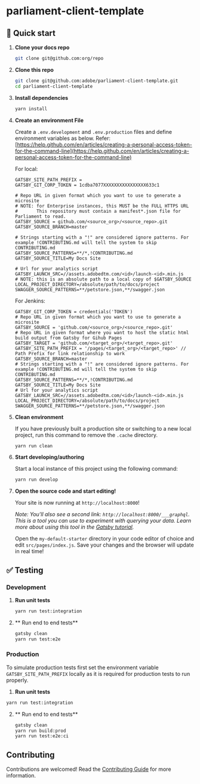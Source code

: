 # parliament-client-template

## 🚀 Quick start


1. **Clone your docs repo**

   ```sh
   git clone git@github.com:org/repo
   ```

1. **Clone this repo**

   ```sh
   git clone git@github.com:adobe/parliament-client-template.git
   cd parliament-client-template
   ```

1. **Install dependencies**

   ```sh
   yarn install
   ```

1. **Create an environment File**

   Create a `.env.development` and `.env.production` files and define environment variables as below. Refer: [https://help.github.com/en/articles/creating-a-personal-access-token-for-the-command-line](https://help.github.com/en/articles/creating-a-personal-access-token-for-the-command-line)

   For local:

   ```
   GATSBY_SITE_PATH_PREFIX =
   GATSBY_GIT_CORP_TOKEN = 1cdba7077XXXXXXXXXXXXXXXX633c1

   # Repo URL in given format which you want to use to generate a microsite
   # NOTE: for Enterprise instances, this MUST be the FULL HTTPS URL
   #       This repository must contain a manifest*.json file for Parliament to read.
   GATSBY_SOURCE = github.com/<source_org>/<source_repo>.git
   GATSBY_SOURCE_BRANCH=master

   # Strings starting with a "!" are considered ignore patterns. For example !CONTRIBUTING.md will tell the system to skip CONTRIBUTING.md
   GATSBY_SOURCE_PATTERNS=**/*,!CONTRIBUTING.md
   GATSBY_SOURCE_TITLE=My Docs Site

   # Url for your analytics script
   GATSBY_LAUNCH_SRC=//assets.adobedtm.com/<id>/launch-<id>.min.js
   # NOTE: this is an absolute path to a local copy of $GATSBY_SOURCE
   LOCAL_PROJECT_DIRECTORY=/absolute/path/to/docs/project
   SWAGGER_SOURCE_PATTERNS=**/petstore.json,**/swagger.json
   ```

   For Jenkins:

   ```
   GATSBY_GIT_CORP_TOKEN = credentials('TOKEN')
   # Repo URL in given format which you want to use to generate a microsite
   GATSBY_SOURCE = 'github.com/<source_org>/<source_repo>.git'
   # Repo URL in given format where you want to host the static html build output from Gatsby for Gihub Pages
   GATSBY_TARGET = 'github.com/<target_org>/<target_repo>.git'
   GATSBY_SITE_PATH_PREFIX = '/pages/<target_org>/<target_repo>' // Path Prefix for link relationship to work
   GATSBY_SOURCE_BRANCH=master
   # Strings starting with a "!" are considered ignore patterns. For example !CONTRIBUTING.md will tell the system to skip CONTRIBUTING.md
   GATSBY_SOURCE_PATTERNS=**/*,!CONTRIBUTING.md
   GATSBY_SOURCE_TITLE=My Docs Site
   # Url for your analytics script
   GATSBY_LAUNCH_SRC=//assets.adobedtm.com/<id>/launch-<id>.min.js
   LOCAL_PROJECT_DIRECTORY=/absolute/path/to/docs/project
   SWAGGER_SOURCE_PATTERNS=**/petstore.json,**/swagger.json
   ```

1. **Clean environment**

   If you have previously built a production site or switching to a new local project, run this command to remove the `.cache` directory.

   ```sh
   yarn run clean
   ```

1. **Start developing/authoring**

   Start a local instance of this project using the following command:

   ```sh
   yarn run develop
   ```

1. **Open the source code and start editing!**

   Your site is now running at `http://localhost:8000`!

   _Note: You'll also see a second link: _`http://localhost:8000/___graphql`_. This is a tool you can use to experiment with querying your data. Learn more about using this tool in the [Gatsby tutorial](https://www.gatsbyjs.org/tutorial/part-five/#introducing-graphiql)._

   Open the `my-default-starter` directory in your code editor of choice and edit `src/pages/index.js`. Save your changes and the browser will update in real time!

## ✅ Testing

### Development

1. **Run unit tests**

   ```sh
   yarn run test:integration
   ```

2. ** Run end to end tests**

   ```sh
   gatsby clean
   yarn run test:e2e
   ```

### Production

To simulate production tests first set the environment variable `GATSBY_SITE_PATH_PREFIX` locally as it is required for production tests to run properly.

1. **Run unit tests**

```sh
yarn run test:integration
```

2. ** Run end to end tests**

   ```sh
   gatsby clean
   yarn run build:prod
   yarn run test:e2e:ci
   ```

## Contributing

Contributions are welcomed! Read the [Contributing Guide](./.github/CONTRIBUTING.md) for more information.
